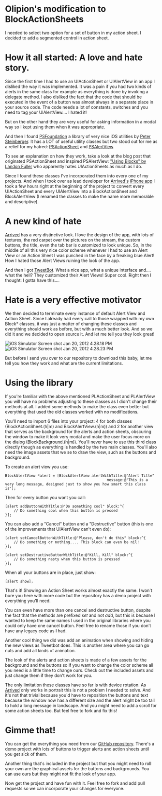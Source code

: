 # Olipion's modification to BlockActionSheets

I needed to select two option for a set of button in my action sheet.
I decided to add a segmented control in action sheet.



# How it all started: A love and hate story.

Since the first time I had to use an UIActionSheet or UIAlertView in an app I disliked the way it was implemented. It was a pain if you had two kinds of alerts in the same class for example as everything is done by invoking a delegate method. I also disliked the fact that the code that should be executed in the event of a button was almost always in a separate place in your source code. The code needs a lot of constants, switches and you need to tag your UIAlertView.... I hated it!

But on the other hand they are very useful for asking information in a modal way so I kept using them when it was appropriate.

And then I found [PSFoundation][1] a library of very nice iOS utilities by [Peter Steinberger][2]. It has a LOT of useful utility classes but two stood out for me as a relief for my hatred: [PSActionSheet][3] and [PSAlertView][4].

To see an explanation on how they work, take a look at the blog post that originated PSActionSheet and inspired PSAlertView: ["Using Blocks" by Landon Fuller][5] who apparently hates UIActionSheets as much as I do.

Since I found these classes I've incorporated them into every one of my projects. And when I took over as lead developer for [Arrived's][6] [iPhone app][7] I took a few hours right at the beginning of the project to convert every UIActionSheet and every UIAlertView into a BlockActionSheet and BlockAlertView (I renamed the classes to make the name more memorable and descriptive). 

# A new kind of hate

[Arrived][6] has a very distinctive look. I love the design of the app, with lots of textures, the red carpet over the pictures on the stream, the custom buttons, the title, even the tab bar is customized to look unique. So, in the middle of all this very nice color scheme whenever I had to use an Alert View or an Action Sheet I was punched in the face by a freaking blue Alert! How I hated those Alert Views ruining the look of the app.

And then I got [TweetBot][8]. What a nice app, what a unique interface and.... what the hell? They customized their Alert Views! Super cool. Right then I thought: I gotta have this.... 

# Hate is a very effective motivator

We then decided to terminate every instance of default Alert View and Action Sheet. Since I already had every call to those wrapped with my own Block* classes, it was just a matter of changing these classes and everything should work as before, but with a much better look. And so we did it and we decided to open source it. And let me tell you they look great! 

![][9] ![][10]

But before I send you over to our repository to download this baby, let me tell you how they work and what are the current limitations. 

# Using the library

If you're familiar with the above mentioned PLActionSheet and PLAlertView you will have no problems adjusting to these classes as I didn't change their methods at all. I added some methods to make the class even better but everything that used the old classes worked with no modifications.

You'll need to import 6 files into your project: 4 for both classes (BlockActionSheet.(h|m) and BlockAlertView.(h|m)) and 2 for another view that serves as the background for the alerts and action sheets, obscuring the window to make it look very modal and make the user focus more on the dialog (BlockBackground.(h|m)). You'll never have to use this third class directly though as everything is handled by the two main classes. You'll also need the image assets that we se to draw the view, such as the buttons and background.

To create an alert view you use: 

    BlockAlertView *alert = [BlockAlertView alertWithTitle:@"Alert Title"
                                                   message:@"This is a very long message, designed just to show you how smart this class is"];
    
Then for every button you want you call: 

    [alert addButtonWithTitle:@"Do something cool" block:^{
        // Do something cool when this button is pressed
    }];
    
You can also add a "Cancel" button and a "Destructive" button (this is one of the improvements that UIAlertView can't even do): 

    [alert setCancelButtonWithTitle:@"Please, don't do this" block:^{
        // Do something or nothing.... This block can even be nil!
    }];
    
    [alert setDestructiveButtonWithTitle:@"Kill, Kill" block:^{
        // Do something nasty when this button is pressed
    }];
    
When all your buttons are in place, just show: 

    [alert show];
    
That's it! Showing an Action Sheet works almost exactly the same. I won't bore you here with more code but the repository has a demo project with everything you'll need.

You can even have more than one cancel and destructive button, despite the fact that the methods are prefixed *set* and not *add*, but this is because I wanted to keep the same names I used in the original libraries where you could only have one cancel button. Feel free to rename those if you don't have any legacy code as I had.

Another cool thing we did was add an animation when showing and hiding the new views as Tweetbot does. This is another area where you can go nuts and add all kinds of animation.

The look of the alerts and action sheets is made of a few assets for the background and the buttons so if you want to change the color scheme all you need is a little time to change ours. Check out the included assets and just change them if they don't work for you.

The only limitation these classes have so far is with device rotation. As [Arrived][11] only works in portrait this is not a problem I needed to solve. And it's not that trivial because you'd have to reposition the buttons and text because the window now has a different size and the alert might be too tall to hold a long message in landscape. And you might need to add a scroll for some action sheets too. But feel free to fork and fix this! 

# Gimme that!

You can get the everything you need from our [GitHub repository][12]. There's a demo project with lots of buttons to trigger alerts and action sheets until you get sick of them.

Another thing that's included in the project but that you might need to roll your own are the graphical assets for the buttons and backgrounds. You can use ours but they might not fit the look of your app.

Now get the project and have fun with it. Feel free to fork and add pull requests so we can incorporate your changes for everyone.

 [1]: https://github.com/steipete/PSFoundation/tree/master/Utils "PSFoundation"
 [2]: https://github.com/steipete
 [3]: https://github.com/steipete/PSFoundation/blob/master/Utils/PSActionSheet.m
 [4]: https://github.com/steipete/PSFoundation/blob/master/Utils/PSAlertView.m
 [5]: http://landonf.bikemonkey.org/code/iphone/Using_Blocks_1.20090704.html
 [6]: http://www.getarrived.com/ "Arrived"
 [7]: http://itunes.apple.com/app/id439811947?mt=8 "Arrived iPhone app"
 [8]: http://tapbots.com/software/tweetbot/
 [9]: http://blog.codecropper.com/wp-content/uploads/2012/01/iOS-Simulator-Screen-shot-Jan-20-2012-4.28.18-PM-200x300.png "iOS Simulator Screen shot Jan 20, 2012 4.28.18 PM"
 [10]: http://blog.codecropper.com/wp-content/uploads/2012/01/iOS-Simulator-Screen-shot-Jan-20-2012-4.28.23-PM-200x300.png "iOS Simulator Screen shot Jan 20, 2012 4.28.23 PM"
 [11]: http://www.getarrived.com "Arrived"
 [12]: https://github.com/Arrived/BlockAlertsAnd-ActionSheets